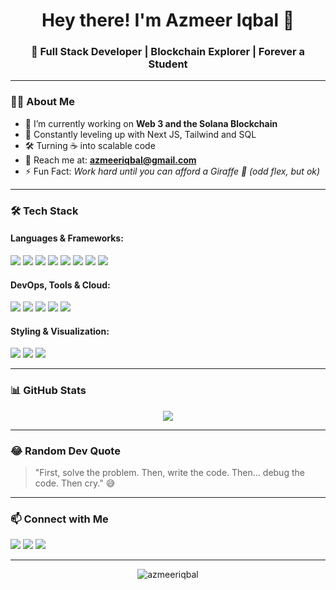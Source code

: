 <h1 align="center">Hey there! I'm Azmeer Iqbal 👋</h1>
<h3 align="center">🚀 Full Stack Developer | Blockchain Explorer | Forever a Student</h3>

---

### 👨‍💻 About Me

- 🔭 I’m currently working on **Web 3 and the Solana Blockchain**
- 🌱 Constantly leveling up with Next JS, Tailwind and SQL
- 🛠️ Turning ☕ into scalable code
- 📨 Reach me at: **azmeeriqbal@gmail.com**
- ⚡ Fun Fact: *Work hard until you can afford a Giraffe 🦒 (odd flex, but ok)*

---

### 🛠️ Tech Stack

#### Languages & Frameworks:
<p>
  <img src="https://img.shields.io/badge/-JavaScript-F7DF1E?logo=javascript&logoColor=black&style=for-the-badge" />
  <img src="https://img.shields.io/badge/-TypeScript-3178C6?logo=typescript&logoColor=white&style=for-the-badge" />
  <img src="https://img.shields.io/badge/-Python-3776AB?logo=python&logoColor=white&style=for-the-badge" />
  <img src="https://img.shields.io/badge/-C++-00599C?logo=c%2B%2B&logoColor=white&style=for-the-badge" />
  <img src="https://img.shields.io/badge/-Node.js-339933?logo=node.js&logoColor=white&style=for-the-badge" />
  <img src="https://img.shields.io/badge/-React-61DAFB?logo=react&logoColor=black&style=for-the-badge" />
  <img src="https://img.shields.io/badge/-Next.js-000000?logo=nextdotjs&logoColor=white&style=for-the-badge" />
  <img src="https://img.shields.io/badge/-Express-000000?logo=express&logoColor=white&style=for-the-badge" />
</p>

#### DevOps, Tools & Cloud:
<p>
  <img src="https://img.shields.io/badge/-Docker-2496ED?logo=docker&logoColor=white&style=for-the-badge" />
  <img src="https://img.shields.io/badge/-Firebase-FFCA28?logo=firebase&logoColor=black&style=for-the-badge" />
  <img src="https://img.shields.io/badge/-Microsoft%20Azure-0078D4?logo=microsoftazure&logoColor=white&style=for-the-badge" />
  <img src="https://img.shields.io/badge/-Git-F05032?logo=git&logoColor=white&style=for-the-badge" />
  <img src="https://img.shields.io/badge/-Jenkins-D24939?logo=jenkins&logoColor=white&style=for-the-badge" />
</p>

#### Styling & Visualization:
<p>
  <img src="https://img.shields.io/badge/-Tailwind%20CSS-38BDF8?logo=tailwindcss&logoColor=white&style=for-the-badge" />
  <img src="https://img.shields.io/badge/-D3.js-F9A03C?logo=d3.js&logoColor=black&style=for-the-badge" />
  <img src="https://img.shields.io/badge/-Chart.js-FF6384?logo=chartdotjs&logoColor=white&style=for-the-badge" />
</p>

---

### 📊 GitHub Stats

<p align="center">
  <img src="https://github-readme-streak-stats.herokuapp.com/?user=aazmeeriqbal&theme=tokyonight&hide_border=true" />
</p>

---

### 😂 Random Dev Quote

> "First, solve the problem. Then, write the code. Then… debug the code. Then cry." 😅

---

### 📫 Connect with Me

<p align="left">
  <a href="mailto:azmeeriqbal@gmail.com"><img src="https://img.shields.io/badge/Gmail-D14836?logo=gmail&logoColor=white&style=for-the-badge" /></a>
  <a href="https://linkedin.com/in/azmeeriqbal"><img src="https://img.shields.io/badge/-LinkedIn-0077B5?logo=linkedin&logoColor=white&style=for-the-badge" /></a>
  <a href="https://twitter.com/azmeeriqbal"><img src="https://img.shields.io/badge/-Twitter-1DA1F2?logo=twitter&logoColor=white&style=for-the-badge" /></a>
</p>

---

<p align="center">
  <img src="https://komarev.com/ghpvc/?username=azmeeriqbal&label=Profile%20views&color=0e75b6&style=flat" alt="azmeeriqbal" />
</p>
